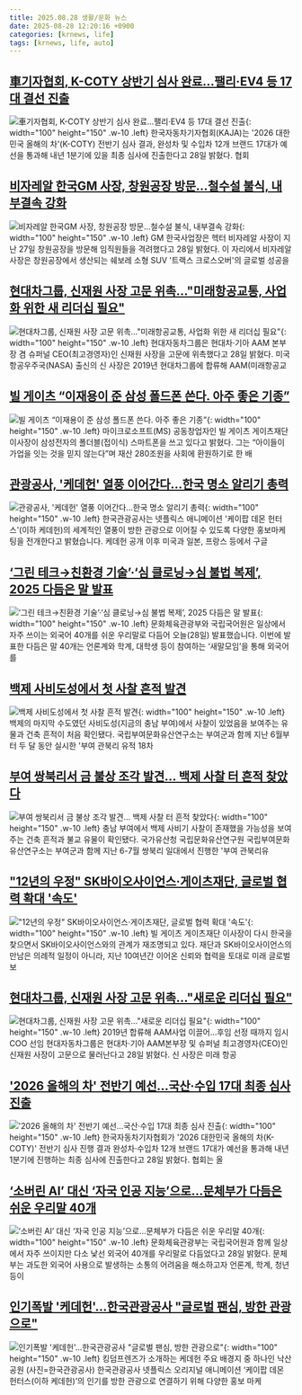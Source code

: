 ```yaml
---
title: 2025.08.28 생활/문화 뉴스
date: 2025-08-28 12:20:16 +0900
categories: [krnews, life]
tags: [krnews, life, auto]
---
```

## [車기자협회, K-COTY 상반기 심사 완료…팰리·EV4 등 17대 결선 진출](https://n.news.naver.com/mnews/article/421/0008452957)

![車기자협회, K-COTY 상반기 심사 완료…팰리·EV4 등 17대 결선 진출](https://mimgnews.pstatic.net/image/origin/421/2025/08/28/8452957.jpg?type=nf220_150){: width="100" height="150" .w-10 .left}
한국자동차기자협회(KAJA)는 '2026 대한민국 올해의 차'(K-COTY) 전반기 심사 결과, 완성차 및 수입차 12개 브랜드 17대가 예선을 통과해 내년 1분기에 있을 최종 심사에 진출한다고 28일 밝혔다. 협회

## [비자레알 한국GM 사장, 창원공장 방문…철수설 불식, 내부결속 강화](https://n.news.naver.com/mnews/article/421/0008452348)

![비자레알 한국GM 사장, 창원공장 방문…철수설 불식, 내부결속 강화](https://mimgnews.pstatic.net/image/origin/421/2025/08/28/8452348.jpg?type=nf220_150){: width="100" height="150" .w-10 .left}
GM 한국사업장은 헥터 비자레알 사장이 지난 27일 창원공장을 방문해 임직원들을 격려했다고 28일 밝혔다. 이 자리에서 비자레알 사장은 창원공장에서 생산되는 쉐보레 소형 SUV '트랙스 크로스오버'의 글로벌 성공을

## [현대차그룹, 신재원 사장 고문 위촉…"미래항공교통, 사업화 위한 새 리더십 필요"](https://n.news.naver.com/mnews/article/008/0005242134)

![현대차그룹, 신재원 사장 고문 위촉…"미래항공교통, 사업화 위한 새 리더십 필요"](https://mimgnews.pstatic.net/image/origin/008/2025/08/28/5242134.jpg?type=nf220_150){: width="100" height="150" .w-10 .left}
현대자동차그룹은 현대차·기아 AAM 본부장 겸 슈퍼널 CEO(최고경영자)인 신재원 사장을 고문에 위촉했다고 28일 밝혔다. 미국 항공우주국(NASA) 출신의 신 사장은 2019년 현대차그룹에 합류해 AAM(미래항공교

## [빌 게이츠 “이재용이 준 삼성 폴드폰 쓴다. 아주 좋은 기종”](https://n.news.naver.com/mnews/article/028/0002763423)

![빌 게이츠 “이재용이 준 삼성 폴드폰 쓴다. 아주 좋은 기종”](https://mimgnews.pstatic.net/image/origin/028/2025/08/28/2763423.jpg?type=nf220_150){: width="100" height="150" .w-10 .left}
마이크로소프트(MS) 공동창업자인 빌 게이츠 게이츠재단 이사장이 삼성전자의 폴더블(접이식) 스마트폰을 쓰고 있다고 밝혔다. 그는 “아이들이 가업을 잇는 것을 믿지 않는다”며 재산 280조원을 사회에 환원하기로 한 배

## [관광공사, '케데헌' 열풍 이어간다…한국 명소 알리기 총력](https://n.news.naver.com/mnews/article/422/0000775282)

![관광공사, '케데헌' 열풍 이어간다…한국 명소 알리기 총력](https://mimgnews.pstatic.net/image/origin/422/2025/08/28/775282.jpg?type=nf220_150){: width="100" height="150" .w-10 .left}
한국관광공사는 넷플릭스 애니메이션 '케이팝 데몬 헌터스'(이하 케데헌)의 세계적인 열풍이 방한 관광으로 이어질 수 있도록 다양한 홍보마케팅을 전개한다고 밝혔습니다. 케데헌 공개 이후 미국과 일본, 프랑스 등에서 구글

## [‘그린 테크→친환경 기술’·‘심 클로닝→심 불법 복제’, 2025 다듬은 말 발표](https://n.news.naver.com/mnews/article/056/0012017878)

![‘그린 테크→친환경 기술’·‘심 클로닝→심 불법 복제’, 2025 다듬은 말 발표](https://mimgnews.pstatic.net/image/origin/056/2025/08/28/12017878.jpg?type=nf220_150){: width="100" height="150" .w-10 .left}
문화체육관광부와 국립국어원은 일상에서 자주 쓰이는 외국어 40개를 쉬운 우리말로 다듬어 오늘(28일) 발표했습니다. 이번에 발표한 다듬은 말 40개는 언론계와 학계, 대학생 등이 참여하는 ‘새말모임’을 통해 외국어를

## [백제 사비도성에서 첫 사찰 흔적 발견](https://n.news.naver.com/mnews/article/277/0005643229)

![백제 사비도성에서 첫 사찰 흔적 발견](https://mimgnews.pstatic.net/image/origin/277/2025/08/28/5643229.jpg?type=nf220_150){: width="100" height="150" .w-10 .left}
백제의 마지막 수도였던 사비도성(지금의 충남 부여)에서 사찰이 있었음을 보여주는 유물과 건축 흔적이 처음 확인됐다. 국립부여문화유산연구소는 부여군과 함께 지난 6월부터 두 달 동안 실시한 '부여 관북리 유적 18차

## [부여 쌍북리서 금 불상 조각 발견… 백제 사찰 터 흔적 찾았다](https://n.news.naver.com/mnews/article/656/0000145542)

![부여 쌍북리서 금 불상 조각 발견… 백제 사찰 터 흔적 찾았다](https://mimgnews.pstatic.net/image/origin/656/2025/08/28/145542.jpg?type=nf220_150){: width="100" height="150" .w-10 .left}
충남 부여에서 백제 사비기 사찰이 존재했을 가능성을 보여주는 건축 흔적과 불교 유물이 확인됐다. 국가유산청 국립문화유산연구원 국립부여문화유산연구소는 부여군과 함께 지난 6-7월 쌍북리 일대에서 진행한 '부여 관북리유

## ["12년의 우정" SK바이오사이언스·게이츠재단, 글로벌 협력 확대 '속도'](https://n.news.naver.com/mnews/article/008/0005241800)

!["12년의 우정" SK바이오사이언스·게이츠재단, 글로벌 협력 확대 '속도'](https://mimgnews.pstatic.net/image/origin/008/2025/08/27/5241800.jpg?type=nf220_150){: width="100" height="150" .w-10 .left}
빌 게이츠 게이츠재단 이사장이 다시 한국을 찾으면서 SK바이오사이언스와의 관계가 재조명되고 있다. 재단과 SK바이오사이언스의 만남은 의례적 일정이 아니라, 지난 10여년간 이어온 신뢰와 협력을 토대로 미래 글로벌 보

## [현대차그룹, 신재원 사장 고문 위촉…"새로운 리더십 필요"](https://n.news.naver.com/mnews/article/001/0015591251)

![현대차그룹, 신재원 사장 고문 위촉…"새로운 리더십 필요"](https://mimgnews.pstatic.net/image/origin/001/2025/08/28/15591251.jpg?type=nf220_150){: width="100" height="150" .w-10 .left}
2019년 합류해 AAM사업 이끌어…후임 선정 때까지 임시 COO 선임 현대자동차그룹은 현대차·기아 AAM본부장 및 슈퍼널 최고경영자(CEO)인 신재원 사장이 고문으로 물러난다고 28일 밝혔다. 신 사장은 미래 항공

## ['2026 올해의 차' 전반기 예선…국산·수입 17대 최종 심사 진출](https://n.news.naver.com/mnews/article/008/0005242189)

!['2026 올해의 차' 전반기 예선…국산·수입 17대 최종 심사 진출](https://mimgnews.pstatic.net/image/origin/008/2025/08/28/5242189.jpg?type=nf220_150){: width="100" height="150" .w-10 .left}
한국자동차기자협회가 '2026 대한민국 올해의 차(K-COTY)' 전반기 심사 진행 결과 완성차·수입차 12개 브랜드 17대가 예선을 통과해 내년 1분기에 진행하는 최종 심사에 진출한다고 28일 밝혔다. 협회는 올

## [‘소버린 AI’ 대신 ‘자국 인공 지능’으로…문체부가 다듬은 쉬운 우리말 40개](https://n.news.naver.com/mnews/article/366/0001103464)

![‘소버린 AI’ 대신 ‘자국 인공 지능’으로…문체부가 다듬은 쉬운 우리말 40개](https://mimgnews.pstatic.net/image/origin/366/2025/08/28/1103464.jpg?type=nf220_150){: width="100" height="150" .w-10 .left}
문화체육관광부는 국립국어원과 함께 일상에서 자주 쓰이지만 다소 낯선 외국어 40개를 우리말로 다듬었다고 28일 밝혔다. 문체부는 과도한 외국어 사용으로 발생하는 소통의 어려움을 해소하고자 언론계, 학계, 청년 등이

## [인기폭발 '케데헌'…한국관광공사 "글로벌 팬심, 방한 관광으로"](https://n.news.naver.com/mnews/article/018/0006100343)

![인기폭발 '케데헌'…한국관광공사 "글로벌 팬심, 방한 관광으로"](https://mimgnews.pstatic.net/image/origin/018/2025/08/28/6100343.jpg?type=nf220_150){: width="100" height="150" .w-10 .left}
킹덤프렌즈가 소개하는 케데헌 주요 배경지 중 하나인 낙산공원 (사진=한국관광공사) 한국관광공사 넷플릭스 오리지널 애니메이션 ‘케이팝 데몬 헌터스(이하 케데헌)’의 인기를 방한 관광으로 연결하기 위해 다양한 홍보 마케

